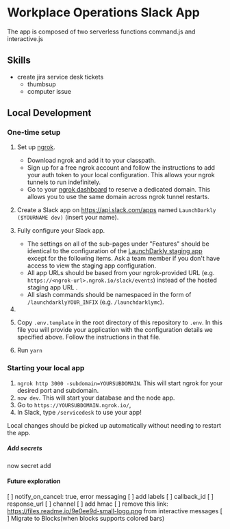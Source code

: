 # Workplace Operations Slack App

The app is composed of two serverless functions command.js and interactive.js


## Skills

- create jira service desk tickets
  - thumbsup
  - computer issue
  

## Local Development

### One-time setup

1. Set up [ngrok](https://ngrok.com/).
   - Download ngrok and add it to your classpath.
   - Sign up for a free ngrok account and follow the instructions to add your auth token to your local configuration. This allows your ngrok tunnels to run indefinitely.
   - Go to your [ngrok dashboard](https://dashboard.ngrok.com/reserved) to reserve a dedicated domain. This allows you to use the same domain across ngrok tunnel restarts.
2. Create a Slack app on https://api.slack.com/apps named `LaunchDarkly ($YOURNAME dev)` (insert your name).
3. Fully configure your Slack app.
   - The settings on all of the sub-pages under "Features" should be identical to the configuration of the [LaunchDarkly staging app](https://api.slack.com/apps/<API_ID>) except for the following items. Ask a team member if you don't have access to view the staging app configuration.
   - All app URLs should be based from your ngrok-provided URL (e.g. `https://<ngrok-url>.ngrok.io/slack/events`) instead of the hosted staging app URL .
   - All slash commands should be namespaced in the form of `/launchdarklyYOUR_INFIX` (e.g. `/launchdarklymc`).
4.
5. Copy `.env.template` in the root directory of this repository to `.env`. In this file you will provide your application with the configuration details we specified above. Follow the instructions in that file.

6. Run `yarn`

### Starting your local app

1. `ngrok http 3000 -subdomain=YOURSUBDOMAIN`. This will start ngrok for your desired port and subdomain.
2. `now dev`. This will start your database and the node app.
3. Go to `https://YOURSUBDOMAIN.ngrok.io/`,
4. In Slack, type `/servicedesk` to use your app!

Local changes should be picked up automatically without needing to restart the app.

##### Add secrets

now secret add

#### Future exploration

[ ] notify_on_cancel: true, error messaging
[ ] add labels
[ ] callback_id
[ ] response_url
[ ] channel
[ ] add hmac
[ ] remove this link: https://files.readme.io/9e0ee9d-small-logo.png from interactive messages
[ ] Migrate to Blocks(when blocks supports colored bars)

